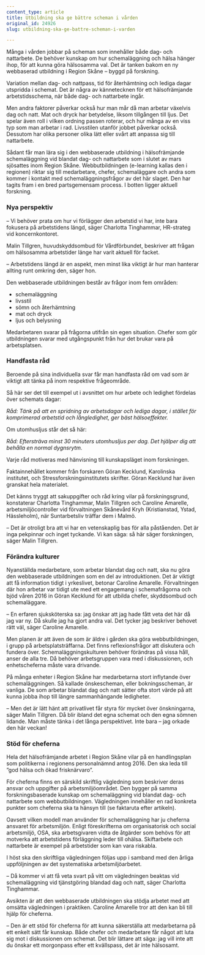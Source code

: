 ```yaml
---
content_type: article
title: Utbildning ska ge bättre scheman i vården
original_id: 24926
slug: utbildning-ska-ge-battre-scheman-i-varden

---
```


Många i vården jobbar på scheman som innehåller både dag- och nattarbete. De behöver kunskap om hur schemaläggning och hälsa hänger ihop, för att kunna göra hälsosamma val. Det är tanken bakom en ny webbaserad utbildning i Region Skåne – byggd på forskning.

Variation mellan dag- och nattpass, tid för återhämtning och lediga dagar utspridda i schemat. Det är några av kännetecknen för ett hälsofrämjande arbetstidsschema, när både dag- och nattarbete ingår.

Men andra faktorer påverkar också hur man mår då man arbetar växelvis dag och natt. Mat och dryck har betydelse, liksom tillgången till ljus. Det spelar även roll i vilken ordning passen roterar, och hur många av en viss typ som man arbetar i rad. Livsstilen utanför jobbet påverkar också. Dessutom har olika personer olika lätt eller svårt att anpassa sig till nattarbete.

Sådant får man lära sig i den webbaserade utbildning i hälsofrämjande schemaläggning vid blandat dag- och nattarbete som i slutet av mars sjösattes inom Region Skåne. Webbutbildningen (e-learning kallas den i regionen) riktar sig till medarbetare, chefer, schemaläggare och andra som kommer i kontakt med schemaläggningsfrågor av det här slaget. Den har tagits fram i en bred partsgemensam process. I botten ligger aktuell forskning.

### Nya perspektiv

– Vi behöver prata om hur vi förlägger den arbetstid vi har, inte bara fokusera på arbetstidens längd, säger Charlotta Tinghammar, HR-strateg vid koncernkontoret.

Malin Tillgren, huvudskyddsombud för Vårdförbundet, beskriver att frågan om hälsosamma arbetstider länge har varit aktuell för facket.

– Arbetstidens längd är en aspekt, men minst lika viktigt är hur man hanterar allting runt omkring den, säger hon.

Den webbaserade utbildningen består av frågor inom fem områden:

*   schemaläggning
*   livsstil
*   sömn och återhämtning
*   mat och dryck
*   ljus och belysning

Medarbetaren svarar på frågorna utifrån sin egen situation. Chefer som gör utbildningen svarar med utgångspunkt från hur det brukar vara på arbetsplatsen.

### Handfasta råd

Beroende på sina individuella svar får man handfasta råd om vad som är viktigt att tänka på inom respektive frågeområde.

Så här ser det till exempel ut i avsnittet om hur arbete och ledighet fördelas över schemats dagar:

_Råd: Tänk på att en spridning av arbetsdagar och lediga dagar, i stället för komprimerad arbetstid och långledighet, ger bäst hälsoeffekter._

Om utomhusljus står det så här:

_Råd: Eftersträva minst 30 minuters utomhusljus per dag. Det hjälper dig att behålla en normal dygnsrytm._

Varje råd motiveras med hänvisning till kunskapsläget inom forskningen.

Faktainnehållet kommer från forskaren Göran Kecklund, Karolinska institutet, och Stressforskningsinstitutets skrifter. Göran Kecklund har även granskat hela materialet.

Det känns tryggt att sakuppgifter och råd kring vilar på forskningsgrund, konstaterar Charlotta Tinghammar, Malin Tillgren och Caroline Amarelle, arbetsmiljöcontroller vid förvaltningen Skånevård Kryh (Kristianstad, Ystad, Hässleholm), när Suntarbetsliv träffar dem i Malmö.

– Det är otroligt bra att vi har en vetenskaplig bas för alla påståenden. Det är inga pekpinnar och inget tyckande. Vi kan säga: så här säger forskningen, säger Malin Tillgren.

### Förändra kulturer

Nyanställda medarbetare, som arbetar blandat dag och natt, ska nu göra den webbaserade utbildningen som en del av introduktionen. Det är viktigt att få information tidigt i yrkeslivet, betonar Caroline Amarelle. Förvaltningen där hon arbetar var tidigt ute med ett engagemang i schemafrågorna och bjöd våren 2016 in Göran Kecklund för att utbilda chefer, skyddsombud och schemaläggare.

– En erfaren sjuksköterska sa: jag önskar att jag hade fått veta det här då jag var ny. Då skulle jag ha gjort andra val. Det tycker jag beskriver behovet rätt väl, säger Caroline Amarelle.

Men planen är att även de som är äldre i gården ska göra webbutbildningen, i grupp på arbetsplatsträffarna. Det finns reflexionsfrågor att diskutera och fundera över. Schemaläggningskulturen behöver förändras på vissa håll, anser de alla tre. Då behöver arbetsgruppen vara med i diskussionen, och enhetscheferna måste vara drivande.

På många enheter i Region Skåne har medarbetarna stort inflytande över schemaläggningen. Så kallade önskescheman, eller bokningsscheman, är vanliga. De som arbetar blandat dag och natt sätter ofta stort värde på att kunna jobba ihop till längre sammanhängande ledigheter.

– Men det är lätt hänt att privatlivet får styra för mycket över önskningarna, säger Malin Tillgren. Då blir ibland det egna schemat och den egna sömnen lidande. Man måste tänka i det långa perspektivet. Inte bara – jag orkade den här veckan!

### Stöd för cheferna

Hela det hälsofrämjande arbetet i Region Skåne vilar på en handlingsplan som politikerna i regionens personalnämnd antog 2016. Den ska leda till ”god hälsa och ökad frisknärvaro”. 

För cheferna finns en särskild skriftlig vägledning som beskriver deras ansvar och uppgifter på arbetsmiljöområdet. Den bygger på samma forskningsbaserade kunskap om schemaläggning vid blandat dag- och nattarbete som webbutbildningen. Vägledningen innehåller en rad konkreta punkter som cheferna ska ta hänsyn till (se faktaruta efter artikeln).

Oavsett vilken modell man använder för schemaläggning har ju cheferna ansvaret för arbetsmiljön. Enligt föreskrifterna om organisatorisk och social arbetsmiljö, OSA, ska arbetsgivaren vidta de åtgärder som behövs för att motverka att arbetstidens förläggning leder till ohälsa. Skiftarbete och nattarbete är exempel på arbetstider som kan vara riskabla.

I höst ska den skriftliga vägledningen följas upp i samband med den årliga uppföljningen av det systematiska arbetsmiljöarbetet.

– Då kommer vi att få veta svart på vitt om vägledningen beaktas vid schemaläggning vid tjänstgöring blandad dag och natt, säger Charlotta Tinghammar.

Avsikten är att den webbaserade utbildningen ska stödja arbetet med att omsätta vägledningen i praktiken. Caroline Amarelle tror att den kan bli till hjälp för cheferna.

– Den är ett stöd för cheferna för att kunna säkerställa att medarbetarna på ett enkelt sätt får kunskap. Både chefer och medarbetare får något att luta sig mot i diskussionen om schemat. Det blir lättare att säga: jag vill inte att du önskar ett morgonpass efter ett kvällspass, det är inte hälsosamt.

